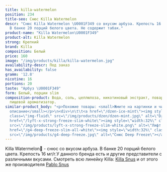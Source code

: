 ```yaml
---
title: killa-watermelon
position: 234
title-seo: Снюс Killa Watermelon
descr: "Снюс Killa Watermelon \U0001F349 со вкусом арбуза. Крепость 16 мг никотина.
  В банке 20 порций белого цвета. Не содержит табак."
product-name: "Killa Watermelon\U0001F349"
product-alt: Killa Watermelon
strong: Крепкий
brand: Killa
composition: Белый
price: 160
image: "/img/products/killa/killa-watermelon.jpg"
availability-descr: Под заказ
has_availability: false
gramm: '12.8'
nicotine: 16
portions: 20
taste: "Арбуз \U0001F349"
form: Белый, порции slim
composition-product: Вода, соль, целлюлоза, никотиновый экстракт, поваренная сода,
  пищевой ароматизатор.
similar-product_body: "<p>Похожие товары: <small>Жмите на картинки и читайте полное
  описание</small></p>\n<div>\n\t\t<a href=\"/dzen-ice-mint\"><img style=\"width:32%\"
  class=\"img-fluid\" src=\"/img/products/dzen/dzen-mint.jpg\" alt=\"Dzen Ice Mint\"></a>\n\t\t<a
  href=\"/lyft-x-strong-freeze-slim-white\"><img style=\"width:32%\" class=\"img-fluid\"
  src=\"/img/products/lyft-x-strong-freeze-slim-white.png\" alt=\"Лифт фриз\"></a>\n<a
  href=\"/g4-deep-freeze-slim-all-white\"><img style=\"width:32%\" class=\"img-fluid\"
  src=\"/img/products/g4-deep-freeze.jpg\" alt=\"Снюс Deep Freeze\"></a>\n</div>"
---
```


Killa Watermelon🍉 - снюс со вкусом арбуза. В банке 20 порций белого цвета. Крепость 16 мг/г.У данного бренда есть и другие представители c различными вкусами. Смотреть всю линейку Killa: <a href="/killa-snus">Killa Snus</a> и от этого же производителя <a href="/pablo-snus">Pablo Snus</a>